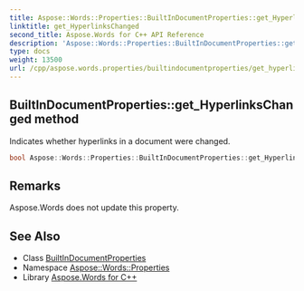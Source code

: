 ```yaml
---
title: Aspose::Words::Properties::BuiltInDocumentProperties::get_HyperlinksChanged method
linktitle: get_HyperlinksChanged
second_title: Aspose.Words for C++ API Reference
description: 'Aspose::Words::Properties::BuiltInDocumentProperties::get_HyperlinksChanged method. Indicates whether hyperlinks in a document were changed in C++.'
type: docs
weight: 13500
url: /cpp/aspose.words.properties/builtindocumentproperties/get_hyperlinkschanged/
---
```

## BuiltInDocumentProperties::get_HyperlinksChanged method


Indicates whether hyperlinks in a document were changed.

```cpp
bool Aspose::Words::Properties::BuiltInDocumentProperties::get_HyperlinksChanged()
```

## Remarks


Aspose.Words does not update this property. 
## See Also

* Class [BuiltInDocumentProperties](../)
* Namespace [Aspose::Words::Properties](../../)
* Library [Aspose.Words for C++](../../../)
